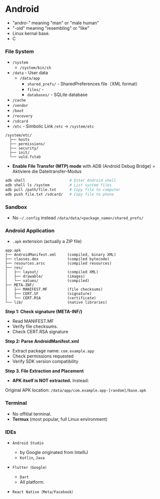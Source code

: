 # Android

* "andro-" meaning "man" or "male human"
* "-oid" meaning "resembling" or "like"
* Linux kernal base.
* C

### File System
* `/system`
    * `/system/bin/sh`
* `/data`        - User data
    * `/data/app`
        - `shared_prefs/` - SharedPreferences file（XML format）
        - `files/` - 
        - `databases/` - SQLite database
* `/cache`
* `/vendor`
* `/boot`
* `/recovery`
* `/sdcard`
* `/etc` - Simbolic Link `/etc` →  `/system/etc`
```
/system/etc/
  ├── hosts         
  ├── permissions/
  ├── security/
  ├── init/ 
  └── vold.fstab
```

* **Enable File Transfer (MTP) mode** with ADB (Android Debug Bridge) = Aktiviere die Dateitransfer-Modus 
```bash
adb shell                    # Enter Android shell
adb shell ls /system         # List system files
adb pull /path/file.txt      # Copy file to computer
adb push file.txt /sdcard/   # Copy file to phone
```

### Sandbox

* No `~/.config` instead `/data/data/<package_name>/shared_prefs/`

### Android Application
* `.apk` extension (actually a ZIP file)
```
app.apk 
├── AndroidManifest.xml     (compiled, binary XML)
├── classes.dex             (compiled bytecode)
├── resources.arsc          (compiled resources)
├── res/
│   ├── layout/             (compiled XML)
│   ├── drawable/           (images)
│   └── values/             (compiled)
├── META-INF/
│   ├── MANIFEST.MF         (file checksums)
│   ├── CERT.SF             (signature)
│   └── CERT.RSA            (certificate)
└── lib/                    (native libraries)
```


**Step 1: Check signature (META-INF/)**
- Read MANIFEST.MF
- Verify file checksums.
- Check CERT.RSA signature

**Step 2: Parse AndroidManifest.xml**
- Extract package name: `com.example.app`
- Check permissions requested
- Verify SDK version compatibility

**Step 3. File Extraction and Placement**

* **APK itself is NOT extracted.** Instead:

Original APK location:
`/data/app/com.example.app-[random]/base.apk`


### Terminal
- No offitial terminal.
- **Termux** (most popular, full Linux environment)

### IDEs

* `Android Studio` 
    * by Google originated from IntelliJ
    * `Kotlin`, `Java`
* `Flutter（Google）`
    * `Dart`
    * All platform.

* `React Native（Meta/Facebook）`


